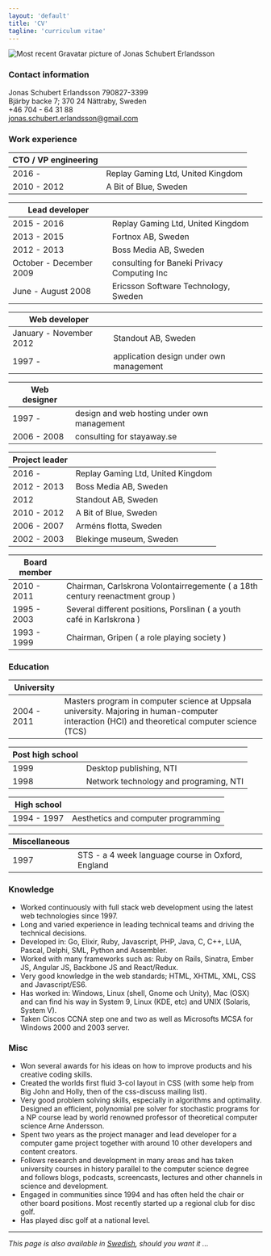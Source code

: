 ```yaml
---
layout: 'default'
title: 'CV'
tagline: 'curriculum vitae'
---
```

![Most recent Gravatar picture of Jonas Schubert Erlandsson](http://www.gravatar.com/avatar/e1c3d4473d83daf1d88e6e846d60e38b.png?s=150)

### Contact information

Jonas Schubert Erlandsson 790827-3399  
Bjärby backe 7; 370 24 Nättraby, Sweden  
+46 704 - 64 31 88  
jonas.schubert.erlandsson@gmail.com

### Work experience

  CTO / VP engineering | &nbsp;
-------|--------
  2016 - | Replay Gaming Ltd, United Kingdom
  2010 - 2012 | A Bit of Blue, Sweden

  Lead developer | &nbsp;
-------|--------
  2015 - 2016 | Replay Gaming Ltd, United Kingdom
  2013 - 2015 | Fortnox AB, Sweden
  2012 - 2013 | Boss Media AB, Sweden
  October - December 2009 | consulting for Baneki Privacy Computing Inc
  June - August 2008 | Ericsson Software Technology, Sweden

  Web developer | &nbsp;
-------|--------
  January - November 2012 | Standout AB, Sweden
  1997 - | application design under own management

  Web designer | &nbsp;
-------|--------
  1997 -  | design and web hosting under own management
  2006 - 2008 | consulting for stayaway.se

  Project leader | &nbsp;
-------|--------
  2016 - | Replay Gaming Ltd, United Kingdom
  2012 - 2013 | Boss Media AB, Sweden
  2012 | Standout AB, Sweden
  2010 - 2012 | A Bit of Blue, Sweden
  2006 - 2007 | Arméns flotta, Sweden
  2002 - 2003 | Blekinge museum, Sweden

  Board member | &nbsp;
-------|--------
  2010 - 2011 | Chairman, Carlskrona Volontairregemente ( a 18th century reenactment group )
  1995 - 2003 | Several different positions, Porslinan ( a youth café in Karlskrona )
  1993 - 1999 | Chairman, Gripen ( a role playing society )

### Education

  University | &nbsp;
-------|--------
  2004 - 2011 | Masters program in computer science at Uppsala university. Majoring in human-computer interaction (HCI) and theoretical computer science (TCS)

  Post high school | &nbsp;
-------|--------
  1999 | Desktop publishing, NTI
  1998 | Network technology and programing, NTI

  High school | &nbsp;
-------|--------
  1994 - 1997 | Aesthetics and computer programming

  Miscellaneous | &nbsp;
-------|--------
  1997 | STS - a 4 week language course in Oxford, England

### Knowledge

* Worked continuously with full stack web development using the latest web technologies since 1997.
* Long and varied experience in leading technical teams and driving the technical decisions.
* Developed in: Go, Elixir, Ruby, Javascript, PHP, Java, C, C++, LUA, Pascal, Delphi, SML, Python and Assembler.
* Worked with many frameworks such as: Ruby on Rails, Sinatra, Ember JS, Angular JS, Backbone JS and React/Redux.
* Very good knowledge in the web standards; HTML, XHTML, XML, CSS and Javascript/ES6.
* Has worked in: Windows, Linux (shell, Gnome och Unity), Mac (OSX) and can find his way in System 9, Linux (KDE, etc) and UNIX (Solaris, System V).
* Taken Ciscos CCNA step one and two as well as Microsofts MCSA for Windows 2000 and 2003 server.

### Misc

* Won several awards for his ideas on how to improve products and  his creative coding skills.
* Created the worlds first fluid 3-col layout in CSS (with some help from Big John and Holly, then of the css-discuss mailing list).
* Very good problem solving skills, especially in algorithms and optimality. Designed an efficient, polynomial pre solver for stochastic programs for a NP course lead by world renowned professor of theoretical computer science Arne Andersson.
* Spent two years as the project manager and lead developer for a computer game project together with around 10 other developers and content creators.
* Follows research and development in many areas and has taken university courses in history parallel to the computer science degree and follows blogs, podcasts, screencasts, lectures and other channels in science and development.
* Engaged in communities since 1994 and has often held the chair or other board positions. Most recently started up a regional club for disc golf.
* Has played disc golf at a national level.

--------------

*This page is also available in [Swedish](/cv-se/), should you want it ...*
